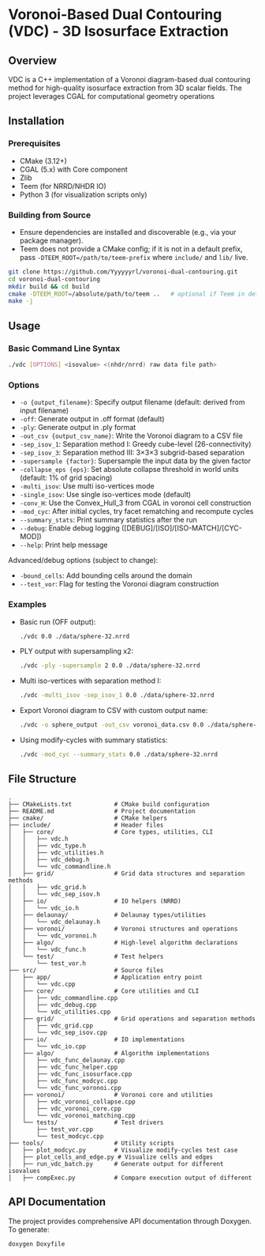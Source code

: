 # Voronoi-Based Dual Contouring (VDC) - 3D Isosurface Extraction

## Overview

VDC is a C++ implementation of a Voronoi diagram-based dual contouring method for high-quality isosurface extraction from 3D scalar fields. The project leverages CGAL for computational geometry operations


## Installation

### Prerequisites
- CMake (3.12+)
- CGAL (5.x) with Core component
- Zlib
- Teem (for NRRD/NHDR IO)
- Python 3 (for visualization scripts only)

### Building from Source
- Ensure dependencies are installed and discoverable (e.g., via your package manager).
- Teem does not provide a CMake config; if it is not in a default prefix, pass `-DTEEM_ROOT=/path/to/teem-prefix` where `include/` and `lib/` live.

```bash
git clone https://github.com/Yyyyyyrl/voronoi-dual-contouring.git
cd voronoi-dual-contouring
mkdir build && cd build
cmake -DTEEM_ROOT=/absolute/path/to/teem ..   # optional if Teem in default path
make -j
```

## Usage

### Basic Command Line Syntax
```bash
./vdc [OPTIONS] <isovalue> <(nhdr/nrrd) raw data file path>
```

### Options
- `-o {output_filename}`: Specify output filename (default: derived from input filename)
- `-off`: Generate output in .off format (default)
- `-ply`: Generate output in .ply format
- `-out_csv {output_csv_name}`: Write the Voronoi diagram to a CSV file
- `-sep_isov_1`: Separation method I: Greedy cube-level (26-connectivity)
- `-sep_isov_3`: Separation method III: 3×3×3 subgrid-based separation
- `-supersample {factor}`: Supersample the input data by the given factor
- `-collapse_eps {eps}`: Set absolute collapse threshold in world units (default: 1% of grid spacing)
- `-multi_isov`: Use multi iso-vertices mode
- `-single_isov`: Use single iso-vertices mode (default)
- `-conv_H`: Use the Convex_Hull_3 from CGAL in voronoi cell construction
- `-mod_cyc`: After initial cycles, try facet rematching and recompute cycles
- `--summary_stats`: Print summary statistics after the run
- `--debug`: Enable debug logging ([DEBUG]/[ISO]/[ISO-MATCH]/[CYC-MOD])
- `--help`: Print help message

Advanced/debug options (subject to change):
- `-bound_cells`: Add bounding cells around the domain
- `--test_vor`: Flag for testing the Voronoi diagram construction

### Examples
- Basic run (OFF output):
  ```bash
  ./vdc 0.0 ./data/sphere-32.nrrd
  ```
- PLY output with supersampling x2:
  ```bash
  ./vdc -ply -supersample 2 0.0 ./data/sphere-32.nrrd
  ```
- Multi iso-vertices with separation method I:
  ```bash
  ./vdc -multi_isov -sep_isov_1 0.0 ./data/sphere-32.nrrd
  ```
- Export Voronoi diagram to CSV with custom output name:
  ```bash
  ./vdc -o sphere_output -out_csv voronoi_data.csv 0.0 ./data/sphere-32.nrrd
  ```
- Using modify-cycles with summary statistics:
  ```bash
  ./vdc -mod_cyc --summary_stats 0.0 ./data/sphere-32.nrrd
  ```


## File Structure

```
.
├── CMakeLists.txt            # CMake build configuration
├── README.md                 # Project documentation
├── cmake/                    # CMake helpers
├── include/                  # Header files
│   ├── core/                 # Core types, utilities, CLI
│   │   ├── vdc.h
│   │   ├── vdc_type.h
│   │   ├── vdc_utilities.h
│   │   ├── vdc_debug.h
│   │   └── vdc_commandline.h
│   ├── grid/                 # Grid data structures and separation methods
│   │   ├── vdc_grid.h
│   │   └── vdc_sep_isov.h
│   ├── io/                   # IO helpers (NRRD)
│   │   └── vdc_io.h
│   ├── delaunay/             # Delaunay types/utilities
│   │   └── vdc_delaunay.h
│   ├── voronoi/              # Voronoi structures and operations
│   │   └── vdc_voronoi.h
│   ├── algo/                 # High-level algorithm declarations
│   │   └── vdc_func.h
│   └── test/                 # Test helpers
│       └── test_vor.h
├── src/                      # Source files
│   ├── app/                  # Application entry point
│   │   └── vdc.cpp
│   ├── core/                 # Core utilities and CLI
│   │   ├── vdc_commandline.cpp
│   │   ├── vdc_debug.cpp
│   │   └── vdc_utilities.cpp
│   ├── grid/                 # Grid operations and separation methods
│   │   ├── vdc_grid.cpp
│   │   └── vdc_sep_isov.cpp
│   ├── io/                   # IO implementations
│   │   └── vdc_io.cpp
│   ├── algo/                 # Algorithm implementations
│   │   ├── vdc_func_delaunay.cpp
│   │   ├── vdc_func_helper.cpp
│   │   ├── vdc_func_isosurface.cpp
│   │   ├── vdc_func_modcyc.cpp
│   │   └── vdc_func_voronoi.cpp
│   ├── voronoi/              # Voronoi core and utilities
│   │   ├── vdc_voronoi_collapse.cpp
│   │   ├── vdc_voronoi_core.cpp
│   │   └── vdc_voronoi_matching.cpp
│   └── tests/                # Test drivers
│       ├── test_vor.cpp
│       └── test_modcyc.cpp
├── tools/                    # Utility scripts
│   ├── plot_modcyc.py        # Visualize modify-cycles test case
│   ├── plot_cells_and_edge.py # Visualize cells and edges
│   ├── run_vdc_batch.py      # Generate output for different isovalues
│   ├── compExec.py           # Compare execution output of different
```

## API Documentation

The project provides comprehensive API documentation through Doxygen. To generate:
```bash
doxygen Doxyfile
```
